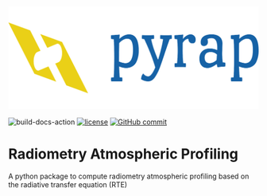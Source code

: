 <img src="resources/logo/logo_large.png" width="600">

![build-docs-action](https://github.com/slarosa/radiometry-atm-profiling/workflows/build-docs-action/badge.svg)
[![license](https://img.shields.io/github/license/slarosa/radiometry-atm-profiling.svg)](https://github.com/slarosa/radiometry-atm-profiling/blob/main/LICENSE.md)
[![GitHub commit](https://img.shields.io/github/last-commit/slarosa/radiometry-atm-profiling)](https://github.com/slarosa/radiometry-atm-profiling/commits/main)

# Radiometry Atmospheric Profiling
A python package to compute radiometry atmospheric profiling based on the radiative transfer equation (RTE) 